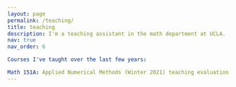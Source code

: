 ```yaml
---
layout: page
permalink: /teaching/
title: teaching
description: I'm a teaching assistant in the math department at UCLA.
nav: true
nav_order: 6

Courses I've taught over the last few years:

Math 151A: Applied Numerical Methods (Winter 2021) teaching evaluation [here](../assets/pdf/Math151aEval.pdf)
---
```


